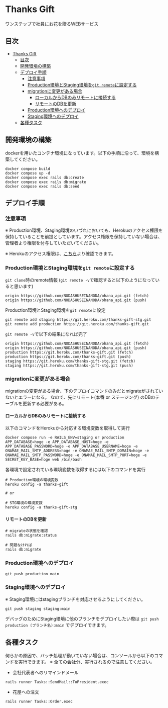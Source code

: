 # Thanks Gift

ワンステップで社員にお花を贈るWEBサービス

## 目次

- [Thanks Gift](#thanks-gift)
  - [目次](#目次)
  - [開発環境の構築](#開発環境の構築)
  - [デプロイ手順](#デプロイ手順)
    - [注意事項](#注意事項)
    - [Production環境とStaging環境を`git remote`に設定する](#production環境とstaging環境をgit-remoteに設定する)
    - [migrationに変更がある場合](#migrationに変更がある場合)
      - [ローカルからDBのみリモートに接続する](#ローカルからdbのみリモートに接続する)
      - [リモートのDBを更新](#リモートのdbを更新)
    - [Production環境へのデプロイ](#production環境へのデプロイ)
    - [Staging環境へのデプロイ](#staging環境へのデプロイ)
  - [各種タスク](#各種タスク)

## 開発環境の構築
dockerを用いたコンテナ環境になっています。以下の手順に沿って、環境を構築してください。
```shell
docker compose build
docker compose up -d
docker compose exec rails db:create
docker compose exec rails db:migrate
docker compose exec rails db:seed
```

## デプロイ手順
### 注意事項
※ Production環境、Staging環境のいづれにおいても、Herokuのアクセス権限を保持していることを前提としています。アクセス権限を保持していない場合は、管理者より権限を付与していただいてください。

※ Herokuのアクセス権限は、[こちら](https://dashboard.heroku.com/teams/onestepgift/access)より確認できます。

### Production環境とStaging環境を`git remote`に設定する
`git clone`時のremote情報 (`git remote -v`で確認すると以下のようになっていると思います)
```shell
origin https://github.com/NODASHUSEINANODA/ohana_api.git (fetch)
origin https://github.com/NODASHUSEINANODA/ohana_api.git (push)
```

Production環境とStaging環境を`git remote`に設定
```shell
git remote add staging https://git.heroku.com/thanks-gift-stg.git
git remote add production https://git.heroku.com/thanks-gift.git
```

`git remote -v`で以下の結果になれば完了
```shell
origin https://github.com/NODASHUSEINANODA/ohana_api.git (fetch)
origin https://github.com/NODASHUSEINANODA/ohana_api.git (push)
production https://git.heroku.com/thanks-gift.git (fetch)
production https://git.heroku.com/thanks-gift.git (push)
staging https://git.heroku.com/thanks-gift-stg.git (fetch)
staging https://git.heroku.com/thanks-gift-stg.git (push)
```

### migrationに変更がある場合
migrationの変更がある場合、下のデプロイコマンドのみだとmigrateがされていないとエラーになる。
なので、先にリモート(本番 or ステージング) のDBのテーブルを更新する必要がある。

#### ローカルからDBのみリモートに接続する
以下のコマンドをHerokuから対応する環境変数を取得して実行
```shell
docker compose run -e RAILS_ENV=staging or production APP_DATABASE=hoge -e APP_DATABASE_HOST=hoge -e APP_DATABASE_PASSWORD=hoge -e APP_DATABASE_USERNAME=hoge -e ONAMAE_MAIL_SMTP_ADDRESS=hoge -e ONAMAE_MAIL_SMTP_DOMAIN=hoge -e ONAMAE_MAIL_SMTP_PASSWORD=hoge -e ONAMAE_MAIL_SMTP_PORT=hoge -e SECRET_KEY_BASE=hoge web /bin/bash
```

各環境で設定されている環境変数を取得するには以下のコマンドを実行

```shell
# Production環境の環境変数
heroku config -a thanks-gift

# or

# STG環境の環境変数
heroku config -a thanks-gift-stg
```

#### リモートのDBを更新
```shell
# migrateの状態を確認
rails db:migrate:status

# 問題なければ
rails db:migrate
```

### Production環境へのデプロイ
```shell
git push production main
```

### Staging環境へのデプロイ
※ Staging環境にはstagingブランチを対応させるようにしてください。
```shell
git push staging staging:main
```

デバッグのためにStaging環境に他のブランチをデプロイしたい際は `git push production (ブランチ名):main` でデプロイできます。
## 各種タスク
何らかの原因で、バッチ処理が動いていない場合は、コンソールから以下のコマンドを実行できます。
※ 全ての会社分、実行されるので注意してください。

- 会社代表者へのリマインドメール
```shell
rails runner Tasks::SendMail::ToPresident.exec
```

- 花屋への注文
```shell
rails runner Tasks::Order.exec
```

